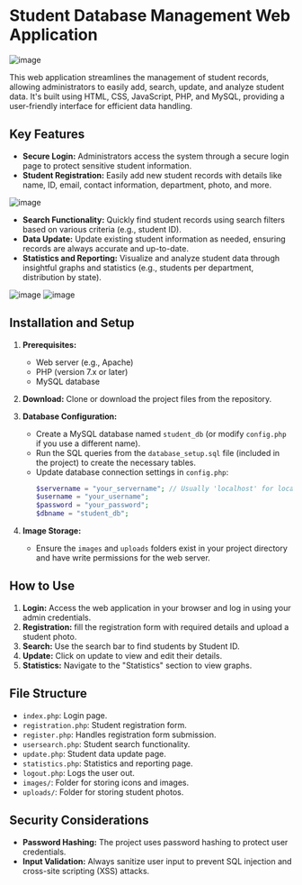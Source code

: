 # Student Database Management Web Application

![image](https://github.com/dwaj-dev/student-database-managment/assets/96294882/2ba996e4-2d4c-4ab9-9d58-6399e41f9592)


This web application streamlines the management of student records, allowing administrators to easily add, search, update, and analyze student data. It's built using HTML, CSS, JavaScript, PHP, and MySQL, providing a user-friendly interface for efficient data handling.

## Key Features

* **Secure Login:**  Administrators access the system through a secure login page to protect sensitive student information.
* **Student Registration:** Easily add new student records with details like name, ID, email, contact information, department, photo, and more.

![image](https://github.com/dwaj-dev/student-database-managment/assets/96294882/0bce1417-f1b5-4566-a74e-5c6f3bc7e4a7)


* **Search Functionality:** Quickly find student records using search filters based on various criteria (e.g., student ID).
* **Data Update:** Update existing student information as needed, ensuring records are always accurate and up-to-date.
* **Statistics and Reporting:** Visualize and analyze student data through insightful graphs and statistics (e.g., students per department, distribution by state).

![image](https://github.com/dwaj-dev/student-database-managment/assets/96294882/0e849328-703b-45f5-b844-4e1e2618f16e)
![image](https://github.com/dwaj-dev/student-database-managment/assets/96294882/442d9580-0f9d-46ca-ab07-411ab657022d)



## Installation and Setup

1. **Prerequisites:**
   - Web server (e.g., Apache)
   - PHP (version 7.x or later)
   - MySQL database

2. **Download:** Clone or download the project files from the repository.

3. **Database Configuration:**
   - Create a MySQL database named `student_db` (or modify `config.php` if you use a different name).
   - Run the SQL queries from the `database_setup.sql` file (included in the project) to create the necessary tables.
   - Update database connection settings in `config.php`:
     ```php
     $servername = "your_servername"; // Usually 'localhost' for local setup
     $username = "your_username";
     $password = "your_password";
     $dbname = "student_db";
     ```

4. **Image Storage:**
   - Ensure the `images` and `uploads` folders exist in your project directory and have write permissions for the web server.

## How to Use

1. **Login:** Access the web application in your browser and log in using your admin credentials.
2. **Registration:** fill the registration form with required details and upload a student photo.
3. **Search:** Use the search bar to find students by Student ID.
4. **Update:**  Click on update to view and edit their details.
5. **Statistics:** Navigate to the "Statistics" section to view graphs.

## File Structure

- `index.php`: Login page.
- `registration.php`: Student registration form.
- `register.php`: Handles registration form submission.
- `usersearch.php`: Student search functionality.
- `update.php`:  Student data update page.
- `statistics.php`:  Statistics and reporting page.
- `logout.php`:  Logs the user out.
- `images/`: Folder for storing icons and images.
- `uploads/`: Folder for storing student photos.



## Security Considerations

- **Password Hashing:** The project uses password hashing to protect user credentials.
- **Input Validation:**  Always sanitize user input to prevent SQL injection and cross-site scripting (XSS) attacks.
